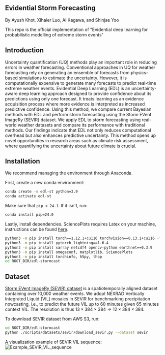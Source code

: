 ## Evidential Storm Forecasting

By Ayush Khot, Xihaier Luo, Ai Kagawa, and Shinjae Yoo

This repo is the official implementation of "Evidential deep learning for probabilistic modelling of extreme storm events"

## Introduction

Uncertainty quantification (UQ) methods play an important role in reducing errors in weather forecasting. Conventional approaches in UQ for weather forecasting rely on generating an ensemble of forecasts from physics-based simulations to estimate the uncertainty. However, it is computationally expensive to generate many forecasts to predict real-time extreme weather events. Evidential Deep Learning (EDL) is an uncertainty-aware deep learning approach designed to provide confidence about its predictions using only one forecast. It treats learning as an evidence acquisition process where more evidence is interpreted as increased predictive confidence. Using this method, we compare current Bayesian methods with EDL and perform storm forecasting using the Storm EVent ImageRy (SEVIR) dataset. We apply EDL to storm forecasting using real-world weather datasets and compare its performance with traditional methods. Our findings indicate that EDL not only reduces computational overhead but also enhances predictive uncertainty. This method opens up novel opportunities in research areas such as climate risk assessment, where quantifying the uncertainty about future climate is crucial.

## Installation

We recommend managing the environment through Anaconda. 

First, create a new conda environment:

```bash
conda create -n edl-st python=3.9
conda activate edl-st
```

Make sure that `pip < 24.1`. If it isn't, run:

```bash
conda install pip=24.0
```

Lastly, install dependencies. SciencePlots requires Latex on your machine, instructions can be found [here](https://github.com/garrettj403/SciencePlots/wiki/FAQ#installing-latex).

```bash
python3 -m pip install torch==1.12.1+cu116 torchvision==0.13.1+cu116 -f https://download.pytorch.org/whl/torch_stable.html
python3 -m pip install pytorch_lightning==1.6.4
python3 -m pip install xarray netcdf4 opencv-python earthnet==0.3.9
python3 -m pip install omegaconf, matplotlib, SciencePlots
python3 -m pip install torchinfo, h5py, thop
cd ROOT_DIR/edl-stormcast
```

## Dataset

[Storm EVent ImageRy (SEVIR) dataset](https://sevir.mit.edu/) is a spatiotemporally aligned dataset containing over 10,000 weather events.
We adopt NEXRAD Vertically Integrated Liquid (VIL) mosaics in SEVIR for benchmarking precipitation nowcasting, i.e., to predict the future VIL up to 60 minutes given 65 minutes context VIL. 
The resolution is thus $13\times 384\times 384\rightarrow 12\times 384\times 384$.

To download SEVIR dataset from AWS S3, run:
```bash
cd ROOT_DIR/edl-stormcast
python ./scripts/datasets/sevir/download_sevir.py --dataset sevir
```

A visualization example of SEVIR VIL sequence:
![Example_SEVIR_VIL_sequence](./figures/data/sevir/sevir_example.png)

